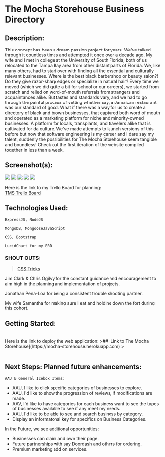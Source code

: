 
# The Mocha Storehouse Business Directory

## Description:

This concept has been a dream passion project for years. We've talked through it countless times and attempted it once over a decade ago. My wife and I met in college at the University of South Florida; both of us relocated to the Tampa Bay area from other distant parts of Florida. We, like many others, had to start over with finding all the essential and culturally relevant businesses. Where is the best black barbershop or beauty salon?! Do they give razor-sharp edges or specialize in natural hair? Every time we moved (which we did quite a bit for school or our careers), we started from scratch and relied on word-of-mouth referrals from strangers and acquaintances alike.  But tastes and standards vary, and we had to go through the painful process of vetting whether say, a Jamaican restaurant was our standard of good. What if there was a way for us to create a directory of black and brown businesses, that captured both word of mouth and operated as a marketing platform for niche and minority-owned businesses. A platform for locals, transplants, and travelers alike that is cultivated for da culture. We've made attempts to launch versions of this before but now that software engineering is my career and I dare say my talent, suddenly the possibilities for The Mocha Storehouse seem tangible and boundless! Check out the first iteration of the website compiled together in less than a week. 


## Screenshot(s):

<img src='https://i.imgur.com/gCGek82.png'>
<img src='https://i.imgur.com/RoPMbgK.png'>
<img src='https://i.imgur.com/I0IH030.png'>
<img src='https://i.imgur.com/dg2372F.png'>
<img src='https://i.imgur.com/4IgJJf8.png'>


Here is the link to my Trello Board for planning:
<br>
[TMS Trello Board](https://trello.com/b/pfjWGpDT/the-mocha-storehouse-business-directory)


## Technologies Used: 

    ExpressJS, NodeJS
    
    MongoDB, MongooseJavaScript
    
    CSS, Bootstrap

    LucidChart for my ERD

  ### SHOUT OUTS: 
   >[CSS Tricks](https://css-tricks.com/write-code-get-confetti/)
   
   Jim Clark & Chris Ogilvy for the constant guidance and encouragement to aim high in the planning and implementation of projects.

   Jonathan Pena-Loa for being a consistent trouble shooting partner.

   My wife Samantha for making sure I eat and holding down the fort during this cohort.<br>

## Getting Started: 

<br>
Here is the link to deploy the web application:
 >## [Link to The Mocha Storehouse](https://mocha-storehouse.herokuapp.com)
 >
<br><br>

## Next Steps: Planned future enhancements: 

    AAU & General Icebox Items:
    
* AAU, I like to click specific categories of businesses to explore.
* AAU, I'd like to show the progression of reviews, if modifications are made.
* AAV, I'd like to have categories for each business want to see the types of businesses available to see if any meet my needs.
* AAU, I'd like to be able to see and search business by category.
* Display an informatonal key for specifics on Business Categories.

In the Future, we see additional opportunities:
* Businesses can claim and own their page.
* Future partnerships with say Doordash and others for ordering.
* Premium marketing add on services.
